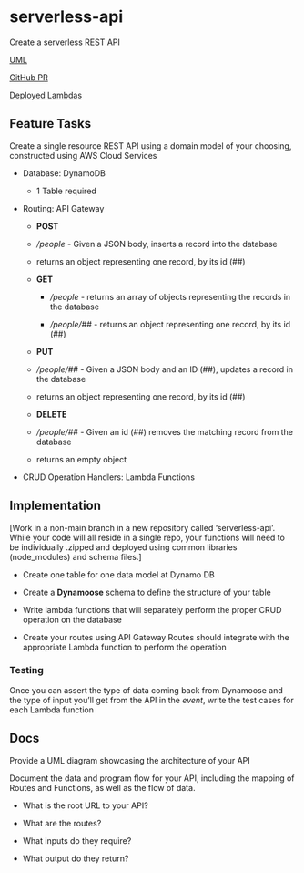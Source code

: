# serverless-api

Create a serverless REST API

[UML](./assets/UML.png)

[GitHub PR]()

[Deployed Lambdas]()

## Feature Tasks

Create a single resource REST API using a domain model of your choosing, constructed using AWS Cloud Services

* Database: DynamoDB
  * 1 Table required

* Routing: API Gateway

  * **POST**

  * */people* - Given a JSON body, inserts a record
        into the database

  * returns an object representing one record, by
        its id (##)

  * **GET**

    * */people* - returns an array of objects
        representing the records in the database

    * */people/##* - returns an object representing
        one record, by its id (##)

  * **PUT**

  * */people/##* - Given a JSON body and an ID (##),
      updates a record in the database

  * returns an object representing one record, by its id (##)

  * **DELETE**

  * */people/##* - Given an id (##) removes the
      matching record from the database

  * returns an empty object

* CRUD Operation Handlers: Lambda Functions

## Implementation

[Work in a non-main branch in a new repository called ‘serverless-api’. While your code will all reside in a single repo, your functions will need to be individually .zipped and deployed using common libraries (node_modules) and schema files.]

* Create one table for one data model at Dynamo DB

* Create a **Dynamoose** schema to define the structure of your table

* Write lambda functions that will separately perform the proper CRUD operation on the database

* Create your routes using API Gateway
Routes should integrate with the appropriate Lambda function to perform the operation

### Testing

Once you can assert the type of data coming back from Dynamoose and the type of input you’ll get from the API in the *event*, write the test cases for each Lambda function

## Docs

Provide a UML diagram showcasing the architecture of your API

Document the data and program flow for your API, including the mapping of Routes and Functions, as well as the flow of data.

* What is the root URL to your API?

* What are the routes?

* What inputs do they require?

* What output do they return?
